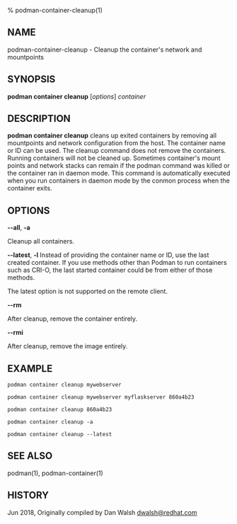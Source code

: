 % podman-container-cleanup(1)

## NAME
podman\-container\-cleanup - Cleanup the container's network and mountpoints

## SYNOPSIS
**podman container cleanup** [*options*] *container*

## DESCRIPTION
**podman container cleanup** cleans up exited containers by removing all mountpoints and network configuration from the host.  The container name or ID can be used.  The cleanup command does not remove the containers.  Running containers will not be cleaned up.
Sometimes container's mount points and network stacks can remain if the podman command was killed or the container ran in daemon mode.  This command is automatically executed when you run containers in daemon mode by the conmon process when the container exits.

## OPTIONS

**--all**, **-a**

Cleanup all containers.

**--latest**, **-l**
Instead of providing the container name or ID, use the last created container. If you use methods other than Podman
to run containers such as CRI-O, the last started container could be from either of those methods.

The latest option is not supported on the remote client.

**--rm**

After cleanup, remove the container entirely.

**--rmi**

After cleanup, remove the image entirely.

## EXAMPLE

`podman container cleanup mywebserver`

`podman container cleanup mywebserver myflaskserver 860a4b23`

`podman container cleanup 860a4b23`

`podman container cleanup -a`

`podman container cleanup --latest`

## SEE ALSO
podman(1), podman-container(1)

## HISTORY
Jun 2018, Originally compiled by Dan Walsh <dwalsh@redhat.com>
